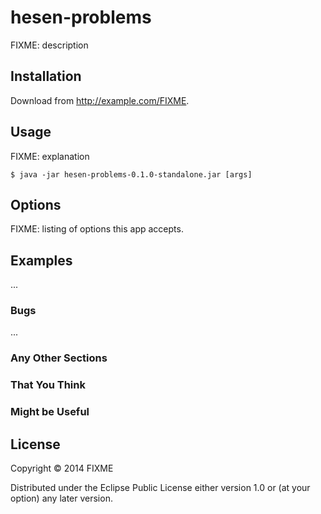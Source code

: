 # hesen-problems

FIXME: description

## Installation

Download from http://example.com/FIXME.

## Usage

FIXME: explanation

    $ java -jar hesen-problems-0.1.0-standalone.jar [args]

## Options

FIXME: listing of options this app accepts.

## Examples

...

### Bugs

...

### Any Other Sections
### That You Think
### Might be Useful

## License

Copyright © 2014 FIXME

Distributed under the Eclipse Public License either version 1.0 or (at
your option) any later version.
